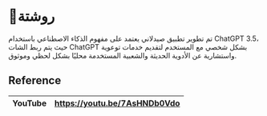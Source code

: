 # 💬روشتة


تم تطوير تطبيق صيدلاني يعتمد على مفهوم الذكاء الاصطناعي باستخدام ChatGPT 3.5،  حيث يتم ربط الشات ChatGPT  بشكل شخصي مع المستخدم لتقديم خدمات توعوية واستشارية عن الأدوية الحديثة والشعبية المستخدمة محليًا بشكل لحظي وموثوق.

## Reference

|     YouTube       | https://youtu.be/7AsHNDb0Vdo                              |
| ----------------- | ------------------------------------------------------------------ |

